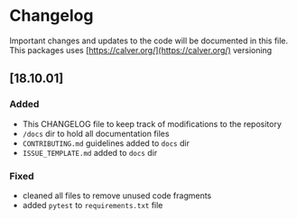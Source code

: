 # Changelog

Important changes and updates to the code will be documented in this file. This packages uses [https://calver.org/](https://calver.org/) versioning

## [18.10.01]
### Added
- This CHANGELOG file to keep track of modifications to the repository
- `/docs` dir to hold all documentation files
- `CONTRIBUTING.md` guidelines added to `docs` dir
- `ISSUE_TEMPLATE.md` added to `docs` dir
### Fixed
- cleaned all files to remove unused code fragments
- added `pytest` to `requirements.txt` file 
